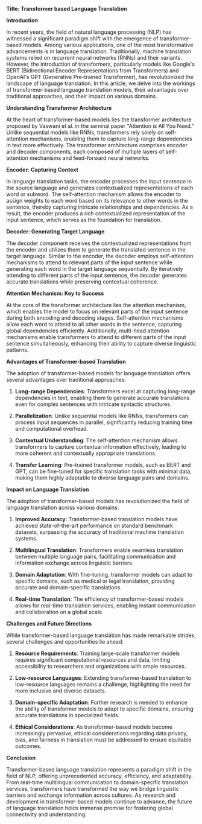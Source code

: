 **Title: Transformer based Language Translation**

**Introduction**

In recent years, the field of natural language processing (NLP) has witnessed a significant paradigm shift with the emergence of transformer-based models. Among various applications, one of the most transformative advancements is in language translation. Traditionally, machine translation systems relied on recurrent neural networks (RNNs) and their variants. However, the introduction of transformers, particularly models like Google's BERT (Bidirectional Encoder Representations from Transformers) and OpenAI's GPT (Generative Pre-trained Transformer), has revolutionized the landscape of language translation. In this article, we delve into the workings of transformer-based language translation models, their advantages over traditional approaches, and their impact on various domains.

**Understanding Transformer Architecture**

At the heart of transformer-based models lies the transformer architecture proposed by Vaswani et al. in the seminal paper "Attention is All You Need." Unlike sequential models like RNNs, transformers rely solely on self-attention mechanisms, enabling them to capture long-range dependencies in text more effectively. The transformer architecture comprises encoder and decoder components, each composed of multiple layers of self-attention mechanisms and feed-forward neural networks.

**Encoder: Capturing Context**

In language translation tasks, the encoder processes the input sentence in the source language and generates contextualized representations of each word or subword. The self-attention mechanism allows the encoder to assign weights to each word based on its relevance to other words in the sentence, thereby capturing intricate relationships and dependencies. As a result, the encoder produces a rich contextualized representation of the input sentence, which serves as the foundation for translation.

**Decoder: Generating Target Language**

The decoder component receives the contextualized representations from the encoder and utilizes them to generate the translated sentence in the target language. Similar to the encoder, the decoder employs self-attention mechanisms to attend to relevant parts of the input sentence while generating each word in the target language sequentially. By iteratively attending to different parts of the input sentence, the decoder generates accurate translations while preserving contextual coherence.

**Attention Mechanism: Key to Success**

At the core of the transformer architecture lies the attention mechanism, which enables the model to focus on relevant parts of the input sentence during both encoding and decoding stages. Self-attention mechanisms allow each word to attend to all other words in the sentence, capturing global dependencies efficiently. Additionally, multi-head attention mechanisms enable transformers to attend to different parts of the input sentence simultaneously, enhancing their ability to capture diverse linguistic patterns.

**Advantages of Transformer-based Translation**

The adoption of transformer-based models for language translation offers several advantages over traditional approaches:

1. **Long-range Dependencies**: Transformers excel at capturing long-range dependencies in text, enabling them to generate accurate translations even for complex sentences with intricate syntactic structures.

2. **Parallelization**: Unlike sequential models like RNNs, transformers can process input sequences in parallel, significantly reducing training time and computational overhead.

3. **Contextual Understanding**: The self-attention mechanism allows transformers to capture contextual information effectively, leading to more coherent and contextually appropriate translations.

4. **Transfer Learning**: Pre-trained transformer models, such as BERT and GPT, can be fine-tuned for specific translation tasks with minimal data, making them highly adaptable to diverse language pairs and domains.

**Impact on Language Translation**

The adoption of transformer-based models has revolutionized the field of language translation across various domains:

1. **Improved Accuracy**: Transformer-based translation models have achieved state-of-the-art performance on standard benchmark datasets, surpassing the accuracy of traditional machine translation systems.

2. **Multilingual Translation**: Transformers enable seamless translation between multiple language pairs, facilitating communication and information exchange across linguistic barriers.

3. **Domain Adaptation**: With fine-tuning, transformer models can adapt to specific domains, such as medical or legal translation, providing accurate and domain-specific translations.

4. **Real-time Translation**: The efficiency of transformer-based models allows for real-time translation services, enabling instant communication and collaboration on a global scale.

**Challenges and Future Directions**

While transformer-based language translation has made remarkable strides, several challenges and opportunities lie ahead:

1. **Resource Requirements**: Training large-scale transformer models requires significant computational resources and data, limiting accessibility to researchers and organizations with ample resources.

2. **Low-resource Languages**: Extending transformer-based translation to low-resource languages remains a challenge, highlighting the need for more inclusive and diverse datasets.

3. **Domain-specific Adaptation**: Further research is needed to enhance the ability of transformer models to adapt to specific domains, ensuring accurate translations in specialized fields.

4. **Ethical Considerations**: As transformer-based models become increasingly pervasive, ethical considerations regarding data privacy, bias, and fairness in translation must be addressed to ensure equitable outcomes.

**Conclusion**

Transformer-based language translation represents a paradigm shift in the field of NLP, offering unprecedented accuracy, efficiency, and adaptability. From real-time multilingual communication to domain-specific translation services, transformers have transformed the way we bridge linguistic barriers and exchange information across cultures. As research and development in transformer-based models continue to advance, the future of language translation holds immense promise for fostering global connectivity and understanding.
